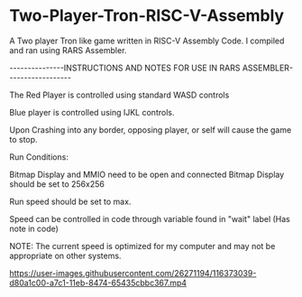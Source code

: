 # Two-Player-Tron-RISC-V-Assembly
A Two player Tron like game written in RISC-V Assembly Code.  I compiled and ran using RARS Assembler.

---------------INSTRUCTIONS AND NOTES FOR USE IN RARS ASSEMBLER------------------

The Red Player is controlled using standard WASD controls

Blue player is controlled using IJKL controls.

Upon Crashing into any border, opposing player, or self will
cause the game to stop.

Run Conditions:

Bitmap Display and MMIO need to be open and connected
Bitmap Display should be set to 256x256

Run speed should be set to max.

Speed can be controlled in code through variable found in "wait"
label (Has note in code)

NOTE: The current speed is optimized for my computer and may not be
appropriate on other systems.

https://user-images.githubusercontent.com/26271194/116373039-d80a1c00-a7c1-11eb-8474-65435cbbc367.mp4
